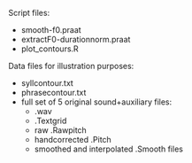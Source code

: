 Script files:
- smooth-f0.praat 
- extractF0-durationnorm.praat
- plot_contours.R

Data files for illustration purposes:
- syllcontour.txt
- phrasecontour.txt
- full set of 5 original sound+auxiliary files: 
  - .wav
  - .Textgrid
  - raw .Rawpitch
  - handcorrected .Pitch
  - smoothed and interpolated .Smooth files
